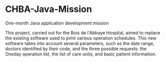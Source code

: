 # CHBA-Java-Mission
One-month Java application development mission


This project, carried out for the Bois de l'Abbaye Hospital, aimed to replace the existing software used to print various operation schedules. This new software takes into account several parameters, such as the date range, doctors identified by their code, and the three possible requests: the Oneday operation list, the list of care units, and basic patient information.
